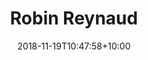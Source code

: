 ---
title: "Robin Reynaud"
date: 2018-11-19T10:47:58+10:00
draft: false
image: "https://avatars.githubusercontent.com/u/33607785?v=4"
email: "robin.reynaud@data.gouv.fr"
jobtitle: "Dev & Datascience"
linkedinurl: "https://www.linkedin.com/in/RobinReynaud/"
weight: 7
layout: team
---